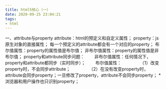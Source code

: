 ```yaml
---
title: html5核心（一）
date: 2020-09-25 23:04:21
tags:
- html
---
```

一、attribute与property
attribute：html的预定义和自定义属性；
property：js原生对象的直接属性；
每一个预定义的attribute都会有一个对应的property；
布尔值属性：property的属性值是布尔值；
非布尔值属性：property的属性值是非布尔值；
property和attribute同步问题：
&#8195;&#8195;非布尔值属性：任何情况下，property和attribute都同步（实时同步）；
&#8195;&#8195;布尔值属性：
&#8195;&#8195;&#8195;&#8195;（1）改变property时，不会同步attribute；
&#8195;&#8195;&#8195;&#8195;（2）在没有改变property时，attribute会同步property；一旦修改了property，attribute不会同步property；
*浏览器和用户操作也只识别property；
